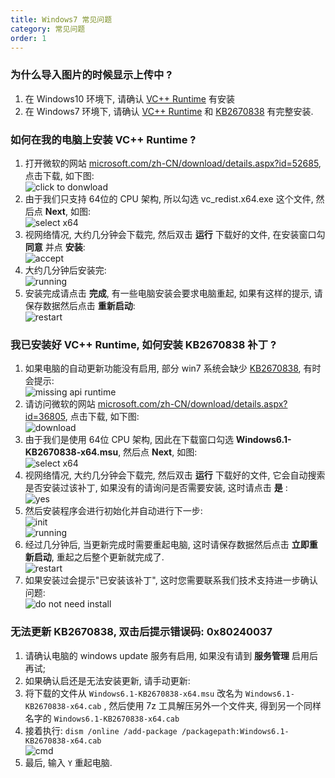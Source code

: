 ```yaml
---
title: Windows7 常见问题
category: 常见问题
order: 1
---
```


### 为什么导入图片的时候显示上传中 ?
1. 在 Windows10 环境下, 请确认 [VC++ Runtime](https://www.microsoft.com/zh-CN/download/details.aspx?id=52685) 有安装
1. 在 Windows7 环境下, 请确认 [VC++ Runtime](https://www.microsoft.com/zh-CN/download/details.aspx?id=52685) 和 [KB2670838](https://www.microsoft.com/zh-CN/download/details.aspx?id=36805) 有完整安装.

### 如何在我的电脑上安装 VC++ Runtime ?
1. 打开微软的网站 [microsoft.com/zh-CN/download/details.aspx?id=52685](https://www.microsoft.com/zh-CN/download/details.aspx?id=52685), 点击下载, 如下图:<br/>
![click to donwload](/images/install/install-vc-runtime-download.png)
2. 由于我们只支持 64位的 CPU 架构, 所以勾选 vc_redist.x64.exe 这个文件, 然后点 **Next**, 如图:<br/>
![select x64](/images/install/install-vc-runtime-select-x64.png)
3. 视网络情况, 大约几分钟会下载完, 然后双击 **运行** 下载好的文件, 在安装窗口勾 **同意** 并点 **安装**:<br/>
![accept](/images/install/install-vc-runtime-accept.png)
4. 大约几分钟后安装完:<br/>
![running](/images/install/install-vc-runtime-running.png)
5. 安装完成请点击 **完成**, 有一些电脑安装会要求电脑重起, 如果有这样的提示, 请保存数据然后点击 **重新启动**:<br/>
![restart](/images/install/install-vc-runtime-restart.png)

### 我已安装好 VC++ Runtime, 如何安装 KB2670838 补丁 ?
1. 如果电脑的自动更新功能没有启用, 部分 win7 系统会缺少 [KB2670838](https://www.microsoft.com/zh-CN/download/details.aspx?id=36805), 有时会提示:<br/>
![missing api runtime](/images/install/install-KB2670838.png)
2. 请访问微软的网站 [microsoft.com/zh-CN/download/details.aspx?id=36805](https://www.microsoft.com/zh-CN/download/details.aspx?id=36805), 点击下载, 如下图:<br/>
![download](/images/install/install-KB2670838-download.png)
3. 由于我们是使用 64位 CPU 架构, 因此在下载窗口勾选 **Windows6.1-KB2670838-x64.msu**, 然后点 **Next**, 如图:<br/>
![select x64](/images/install/install-KB2670838-select.png)
4. 视网络情况, 大约几分钟会下载完, 然后双击 **运行** 下载好的文件, 它会自动搜索是否安装过该补丁, 如果没有的请询问是否需要安装, 这时请点击 **是** :<br/>
![yes](/images/install/install-KB2670838-yes.png)<br/>
5. 然后安装程序会进行初始化并自动进行下一步:<br/>
![init](/images/install/install-KB2670838-init.png)<br/>
![running](/images/install/install-KB2670838-running.png)
6. 经过几分钟后, 当更新完成时需要重起电脑, 这时请保存数据然后点击 **立即重新启动**, 重起之后整个更新就完成了.<br/>
![restart](/images/install/install-KB2670838-restart.png)
10. 如果安装过会提示"已安装该补丁", 这时您需要联系我们技术支持进一步确认问题:<br/>
![do not need install](/images/install/install-KB2670838-installed.png)

### 无法更新 KB2670838, 双击后提示错误码: 0x80240037
1. 请确认电脑的 windows update 服务有启用, 如果没有请到 **服务管理** 启用后再试;
2. 如果确认启还是无法安装更新, 请手动更新:
 1. 将下载的文件从 `Windows6.1-KB2670838-x64.msu` 改名为 `Windows6.1-KB2670838-x64.cab` , 然后使用 7z 工具解压另外一个文件夹, 得到另一个同样名字的 `Windows6.1-KB2670838-x64.cab`
 2. 接着执行: `dism /online /add-package /packagepath:Windows6.1-KB2670838-x64.cab`<br/>
 ![cmd](/images/install/install-KB2670838-cmd.jpg)
 3. 最后, 输入 `Y` 重起电脑.
